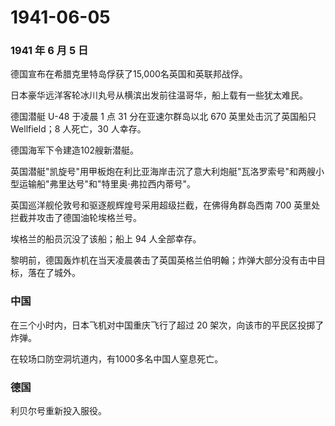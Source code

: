 # 1941-06-05

### 1941 年 6 月 5 日

德国宣布在希腊克里特岛俘获了15,000名英国和英联邦战俘。

日本豪华远洋客轮冰川丸号从横滨出发前往温哥华，船上载有一些犹太难民。

德国潜艇 U-48 于凌晨 1 点 31 分在亚速尔群岛以北 670 英里处击沉了英国船只
Wellfield；8 人死亡，30 人幸存。

德国海军下令建造102艘新潜艇。

英国潜艇"凯旋号"用甲板炮在利比亚海岸击沉了意大利炮艇"瓦洛罗索号"和两艘小型运输船"弗里达号"和"特里奥·弗拉西内蒂号"。

英国巡洋舰伦敦号和驱逐舰辉煌号采用超级拦截，在佛得角群岛西南 700
英里处拦截并攻击了德国油轮埃格兰号。

埃格兰的船员沉没了该船；船上 94 人全部幸存。

黎明前，德国轰炸机在当天凌晨袭击了英国英格兰伯明翰；炸弹大部分没有击中目标，落在了城外。

### 中国

在三个小时内，日本飞机对中国重庆飞行了超过 20
架次，向该市的平民区投掷了炸弹。

在较场口防空洞坑道内，有1000多名中国人窒息死亡。

### 德国

利贝尔号重新投入服役。